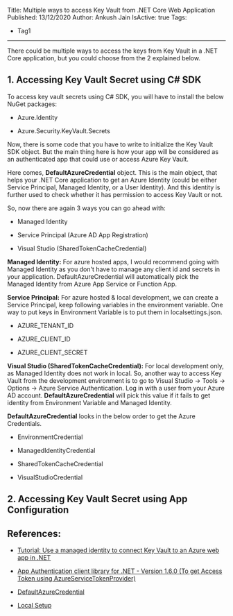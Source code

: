 Title: Multiple ways to access Key Vault from .NET Core Web Application
Published: 13/12/2020
Author: Ankush Jain
IsActive: true
Tags:
  - Tag1
---
There could be multiple ways to access the keys from Key Vault in a .NET Core application, but you could choose from the 2 explained below.

## 1. Accessing Key Vault Secret using C# SDK

To access key vault secrets using C# SDK, you will have to install the below NuGet packages:

*   Azure.Identity

*   Azure.Security.KeyVault.Secrets



Now, there is some code that you have to write to initialize the Key Vault SDK object. But the main thing here is how your app will be considered as an authenticated app that could use or access Azure Key Vault.

Here comes, **DefaultAzureCredential** object. This is the main object, that helps your .NET Core application to get an Azure Identity (could be either Service Principal, Managed Identity, or a User Identity). And this identity is further used to check whether it has permission to access Key Vault or not.

So, now there are again 3 ways you can go ahead with:

*   Managed Identity 

*   Service Principal (Azure AD App Registration) 

*   Visual Studio (SharedTokenCacheCredential)



**Managed Identity:** For azure hosted apps, I would recommend going with Managed Identity as you don't have to manage any client id and secrets in your application. DefaultAzureCredential will automatically pick the Managed Identity from Azure App Service or Function App.

**Service Principal:** For azure hosted & local development, we can create a Service Principal, keep following variables in the environment variable. One way to put keys in Environment Variable is to put them in localsettings.json.

*   AZURE_TENANT_ID

*   AZURE_CLIENT_ID

*   AZURE_CLIENT_SECRET



**Visual Studio (SharedTokenCacheCredential):** For local development only, as Managed Identity does not work in local. So, another way to access Key Vault from the development environment is to go to Visual Studio -> Tools -> Options -> Azure Service Authentication. Log in with a user from your Azure AD account. **DefaultAzureCredential** will pick this value if it fails to get identity from Environment Variable and Managed Identity.

**DefaultAzureCredential** looks in the below order to get the Azure Credentials.

*   EnvironmentCredential

*   ManagedIdentityCredential

*   SharedTokenCacheCredential

*   VisualStudioCredential



## 2. Accessing Key Vault Secret using App Configuration

## References:

*   [Tutorial: Use a managed identity to connect Key Vault to an Azure web app in .NET](https://docs.microsoft.com/en-us/azure/key-vault/general/tutorial-net-create-vault-azure-web-app)

*   [App Authentication client library for .NET - Version 1.6.0 (To get Access Token using AzureServiceTokenProvider)](https://docs.microsoft.com/en-us/dotnet/api/overview/azure/service-to-service-authentication)

*   [DefaultAzureCredential](https://docs.microsoft.com/en-us/dotnet/api/azure.identity.defaultazurecredential?view=azure-dotnet)

*   [Local Setup](https://www.rahulpnath.com/blog/azure-managed-service-identity-and-local-development/)


                